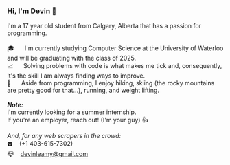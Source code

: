 ### Hi, I'm Devin 👋
I'm a 17 year old student from Calgary, Alberta that has a passion for programming. <br/> <br/>
🎓&nbsp;&nbsp;&nbsp;&nbsp;&nbsp;&nbsp;I'm currently studying Computer Science at the University of Waterloo and will be graduating with the class of 2025. <br/>
📈&nbsp;&nbsp;&nbsp;&nbsp;&nbsp;&nbsp;Solving problems with code is what makes me tick and, consequently, it's the skill I am always finding ways to improve. <br/> 
🚡&nbsp;&nbsp;&nbsp;&nbsp;&nbsp;&nbsp;Aside from programming, I enjoy hiking, skiing (the rocky mountains are pretty good for that...), running, and weight lifting. <br/> <br/>
***Note:***<br/>
I'm currently looking for a summer internship. <br/>
If you're an employer, reach out! (I'm your guy) 👍 <br/>


_And, for any web scrapers in the crowd:_ <br/>
☎️&nbsp;&nbsp;&nbsp;&nbsp;(+1 403-615-7302) <br/>
📪&nbsp;&nbsp;&nbsp;&nbsp;devinleamy@gmail.com <br/>
